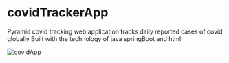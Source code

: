 # covidTrackerApp

Pyramid covid tracking web application tracks daily reported cases of covid globally 
Built with the technology of java springBoot and html

![covidApp](https://user-images.githubusercontent.com/52566465/117878218-31884580-b2ae-11eb-9b30-1bcd86711645.png)
